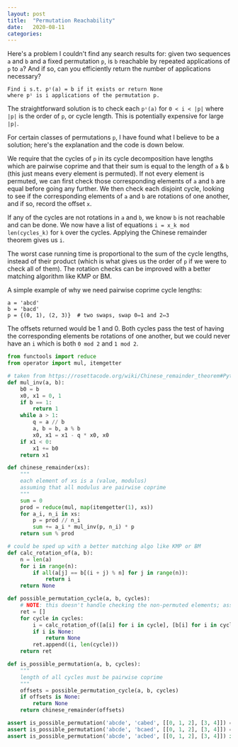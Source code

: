 ```yaml
---
layout: post
title:  "Permutation Reachability"
date:   2020-08-11
categories:
---
```


Here's a problem I couldn't find any search results for: given two sequences `a` and `b` and a fixed permutation `p`, is `b` reachable by repeated applications of `p` to `a`? And if so, can you efficiently return the number of applications necessary?

```
Find i s.t. pⁱ(a) = b if it exists or return None
where pⁱ is i applications of the permutation p.
```

The straightforward solution is to check each `pⁱ(a)` for `0 < i < |p|` where `|p|` is the order of `p`, or cycle length. This is potentially expensive for large `|p|`.

For certain classes of permutations `p`, I have found what I believe to be a solution; here's the explanation and the code is down below.

We require that the cycles of `p` in its cycle decomposition have lengths which are pairwise coprime and that their sum is equal to the length of `a` & `b` (this just means every element is permuted). If not every element is permuted, we can first check those corresponding elements of `a` and `b` are equal before going any further. We then check each disjoint cycle, looking to see if the corresponding elements of `a` and `b` are rotations of one another, and if so, record the offset `x`.

If any of the cycles are not rotations in `a` and `b`, we know `b` is not reachable and can be done. We now have a list of equations `i = x_k mod len(cycles_k)` for `k` over the cycles. Applying the Chinese remainder theorem gives us `i`.

The worst case running time is proportional to the sum of the cycle lengths, instead of their product (which is what gives us the order of `p` if we were to check all of them). The rotation checks can be improved with a better matching algorithm like KMP or BM.

A simple example of why we need pairwise coprime cycle lengths:
```
a = 'abcd'
b = 'bacd'
p = {(0, 1), (2, 3)}  # two swaps, swap 0⇔1 and 2⇔3
```

The offsets returned would be 1 and 0. Both cycles pass the test of having the corresponding elements be rotations of one another, but we could never have an `i` which is both `0 mod 2` and `1 mod 2`.

```python
from functools import reduce
from operator import mul, itemgetter

# taken from https://rosettacode.org/wiki/Chinese_remainder_theorem#Python_3.6
def mul_inv(a, b):
    b0 = b
    x0, x1 = 0, 1
    if b == 1:
        return 1
    while a > 1:
        q = a // b
        a, b = b, a % b
        x0, x1 = x1 - q * x0, x0
    if x1 < 0:
        x1 += b0
    return x1

def chinese_remainder(xs):
    """
    each element of xs is a (value, modulus)
    assuming that all modulus are pairwise coprime
    """
    sum = 0
    prod = reduce(mul, map(itemgetter(1), xs))
    for a_i, n_i in xs:
        p = prod // n_i
        sum += a_i * mul_inv(p, n_i) * p
    return sum % prod

# could be sped up with a better matching algo like KMP or BM
def calc_rotation_of(a, b):
    n = len(a)
    for i in range(n):
        if all(a[j] == b[(i + j) % n] for j in range(n)):
            return i
    return None

def possible_permutation_cycle(a, b, cycles):
    # NOTE: this doesn't handle checking the non-permuted elements; assumes sum(map(len, cycles)) == len(a) == len(b)
    ret = []
    for cycle in cycles:
        i = calc_rotation_of([a[i] for i in cycle], [b[i] for i in cycle])
        if i is None:
            return None
        ret.append((i, len(cycle)))
    return ret

def is_possible_permutation(a, b, cycles):
    """
    length of all cycles must be pairwise coprime
    """
    offsets = possible_permutation_cycle(a, b, cycles)
    if offsets is None:
        return None
    return chinese_remainder(offsets)

assert is_possible_permutation('abcde', 'cabed', [[0, 1, 2], [3, 4]]) == 1
assert is_possible_permutation('abcde', 'bcaed', [[0, 1, 2], [3, 4]]) == 5
assert is_possible_permutation('abcde', 'acbed', [[0, 1, 2], [3, 4]]) is None
```
